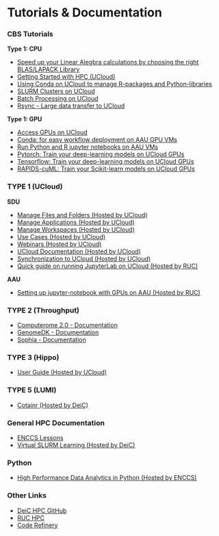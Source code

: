 # Tutorials & Documentation

### CBS Tutorials

**Type 1: CPU**

- [Speed up your Linear Alegbra calculations by choosing the right BLAS/LAPACK Library](/Tutorial_Docs/BLAS/)
- [Getting Started with HPC (UCloud)](/HPC_Facilities/UCloud/)
- [Using Conda on UCloud to manage R-packages and Python-libraries](/Tutorial_Docs/Conda/)
- [SLURM Clusters on UCloud](/UCloud_SlurmCluster/SLURM/)
- [Batch Processing on UCloud](/Tutorial_Docs/BatchMode/)
- [Rsync - Large data transfer to UCloud](/Tutorials/Sync/Rsync/)

**Type 1: GPU**

- [Access GPUs on UCloud](/Tutorial_Docs/VMs/)
- [Conda: for easy workflow deployment on AAU GPU VMs](/Tutorials/VMs/condaVM/)
- [Run Python and R jupyter notebooks on AAU VMs](/Tutorials/VMs/jupyterVM/)
- [Pytorch: Train your deep-learning models on UCloud GPUs](/Tutorials/GPU/pytorch_ddp/)
- [Tensorflow: Train your deep-learning models on UCloud GPUs](/Tutorials/GPU/tf_ddp/)
- [RAPIDS-cuML: Train your Scikit-learn models on UCloud GPUs](/Tutorials/GPU/rapids_cuml/)

### TYPE 1 (UCloud) 

**SDU**

- [Manage Files and Folders (Hosted by UCloud)](https://docs.cloud.sdu.dk/tutorials/tutorial1.html)
- [Manage Applications (Hosted by UCloud)](https://docs.cloud.sdu.dk/tutorials/tutorial2.html)
- [Manage Workspaces (Hosted by UCloud)](https://docs.cloud.sdu.dk/tutorials/tutorial1.html)
- [Use Cases (Hosted by UCloud)](https://docs.cloud.sdu.dk/hands-on/use-cases.html)
- [Webinars (Hosted by UCloud)](https://docs.cloud.sdu.dk/hands-on/webinars.html)
- [UCloud Documentation (Hosted by UCloud)](https://docs.cloud.sdu.dk/index.html)
- [Synchronization to UCloud (Hosted by UCloud)](https://docs.cloud.sdu.dk/guide/synch.html?highlight=syncthing)
- [Quick guide on running JupyterLab on UCloud (Hosted by RUC)](https://hpc.ruc.dk/blog/tutorials/quick-guide-on-running-jupyterlab-on-ucloud/) 

**AAU**

- [Setting up jupyter-notebook with GPUs on AAU (Hosted by RUC)](https://hpc.ruc.dk/blog/uncategorized/setting-up-jupyternotebook-with-gpus-on-aau/)

### TYPE 2 (Throughput)
- [Computerome 2.0 - Documentation](https://www.computerome.dk/wiki/high-performance-computing-hpc)
- [GenomeDK - Documentation](https://genome.au.dk/docs/)
- [Sophia - Documentation](https://dtu-sophia.github.io/docs/)

### TYPE 3 (Hippo)
- [User Guide (Hosted by UCloud)](https://docs.hpc-type3.sdu.dk/index.html)
### TYPE 5 (LUMI)
- [Cotainr (Hosted by DeiC)](https://www.deic.dk/da/news/2023-1-4/cotainr-vaerktoej-skal-goere-LUMI-brug-lettere)

### General HPC Documentation
- [ENCCS Lessons](https://enccs.se/lessons/)
- [Virtual SLURM Learning (Hosted by DeiC)](https://deic.dk/en/news/2022-11-21/virtual-slurm-learning-environment-ready)

### Python
- [High Performance Data Analytics in Python (Hosted by ENCCS)](https://enccs.github.io/hpda-python/) 

### Other Links
- [DeiC HPC GitHub](https://github.com/DeiC-HPC)
- [RUC HPC](https://hpc.ruc.dk/)
- [Code Refinery](https://coderefinery.org/)